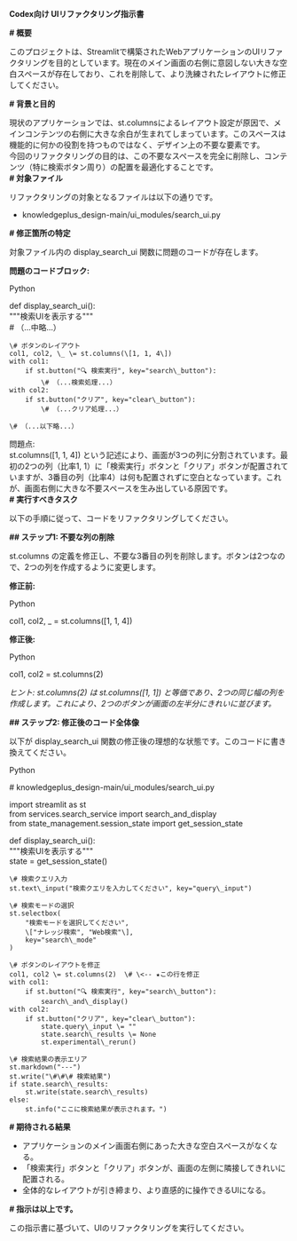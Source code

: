 **Codex向け UIリファクタリング指示書**

**\# 概要**

このプロジェクトは、Streamlitで構築されたWebアプリケーションのUIリファクタリングを目的としています。現在のメイン画面の右側に意図しない大きな空白スペースが存在しており、これを削除して、より洗練されたレイアウトに修正してください。

**\# 背景と目的**

現状のアプリケーションでは、st.columnsによるレイアウト設定が原因で、メインコンテンツの右側に大きな余白が生まれてしまっています。このスペースは機能的に何かの役割を持つものではなく、デザイン上の不要な要素です。  
今回のリファクタリングの目的は、この不要なスペースを完全に削除し、コンテンツ（特に検索ボタン周り）の配置を最適化することです。  
**\# 対象ファイル**

リファクタリングの対象となるファイルは以下の通りです。

* knowledgeplus\_design-main/ui\_modules/search\_ui.py

**\# 修正箇所の特定**

対象ファイル内の display\_search\_ui 関数に問題のコードが存在します。

**問題のコードブロック:**

Python

def display\_search\_ui():  
    """検索UIを表示する"""  
    \# （...中略...）  
      
    \# ボタンのレイアウト  
    col1, col2, \_ \= st.columns(\[1, 1, 4\])  
    with col1:  
        if st.button("🔍 検索実行", key="search\_button"):  
            \# （...検索処理...）  
    with col2:  
        if st.button("クリア", key="clear\_button"):  
            \# （...クリア処理...）

    \# （...以下略...）

問題点:  
st.columns(\[1, 1, 4\]) という記述により、画面が3つの列に分割されています。最初の2つの列（比率1, 1）に「検索実行」ボタンと「クリア」ボタンが配置されていますが、3番目の列（比率4）は何も配置されずに空白となっています。これが、画面右側に大きな不要スペースを生み出している原因です。  
**\# 実行すべきタスク**

以下の手順に従って、コードをリファクタリングしてください。

**\#\# ステップ1: 不要な列の削除**

st.columns の定義を修正し、不要な3番目の列を削除します。ボタンは2つなので、2つの列を作成するように変更します。

**修正前:**

Python

col1, col2, \_ \= st.columns(\[1, 1, 4\])

**修正後:**

Python

col1, col2 \= st.columns(2)

*ヒント: st.columns(2) は st.columns(\[1, 1\]) と等価であり、2つの同じ幅の列を作成します。これにより、2つのボタンが画面の左半分にきれいに並びます。*

**\#\# ステップ2: 修正後のコード全体像**

以下が display\_search\_ui 関数の修正後の理想的な状態です。このコードに書き換えてください。

Python

\# knowledgeplus\_design-main/ui\_modules/search\_ui.py

import streamlit as st  
from services.search\_service import search\_and\_display  
from state\_management.session\_state import get\_session\_state

def display\_search\_ui():  
    """検索UIを表示する"""  
    state \= get\_session\_state()

    \# 検索クエリ入力  
    st.text\_input("検索クエリを入力してください", key="query\_input")

    \# 検索モードの選択  
    st.selectbox(  
        "検索モードを選択してください",  
        \["ナレッジ検索", "Web検索"\],  
        key="search\_mode"  
    )

    \# ボタンのレイアウトを修正  
    col1, col2 \= st.columns(2)  \# \<-- ★この行を修正  
    with col1:  
        if st.button("🔍 検索実行", key="search\_button"):  
            search\_and\_display()  
    with col2:  
        if st.button("クリア", key="clear\_button"):  
            state.query\_input \= ""  
            state.search\_results \= None  
            st.experimental\_rerun()

    \# 検索結果の表示エリア  
    st.markdown("---")  
    st.write("\#\#\# 検索結果")  
    if state.search\_results:  
        st.write(state.search\_results)  
    else:  
        st.info("ここに検索結果が表示されます。")

**\# 期待される結果**

* アプリケーションのメイン画面右側にあった大きな空白スペースがなくなる。  
* 「検索実行」ボタンと「クリア」ボタンが、画面の左側に隣接してきれいに配置される。  
* 全体的なレイアウトが引き締まり、より直感的に操作できるUIになる。

**\# 指示は以上です。**

この指示書に基づいて、UIのリファクタリングを実行してください。